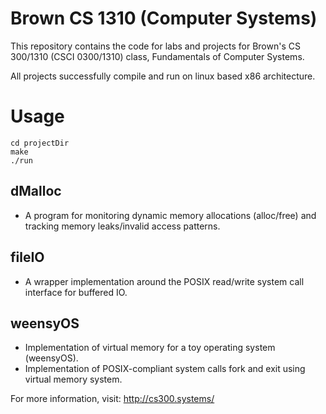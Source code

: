 Brown CS 1310 (Computer Systems)
===============

This repository contains the code for labs and projects for Brown's CS 300/1310
(CSCI 0300/1310) class, Fundamentals of Computer Systems.

All projects successfully compile and run on linux based x86 architecture.


# Usage
```
cd projectDir
make
./run
```

## dMalloc
  * A program for monitoring dynamic memory allocations (alloc/free) and tracking memory leaks/invalid access patterns.

## fileIO
  * A wrapper implementation around the POSIX read/write system call interface for buffered IO.

## weensyOS
  * Implementation of virtual memory for a toy operating system (weensyOS).
  * Implementation of POSIX-compliant system calls fork and exit using virtual memory system.


    
For more information, visit:
http://cs300.systems/
